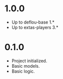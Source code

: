 # 1.0.0

- Up to deflou-base 1.*
- Up to extas-players 3.*

# 0.1.0

- Project initialized.
- Basic models.
- Basic logic.